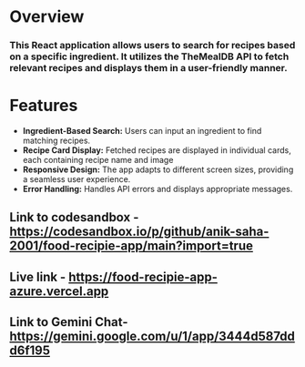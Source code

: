 # Overview
### This React application allows users to search for recipes based on a specific ingredient. It utilizes the TheMealDB API to fetch relevant recipes and displays them in a user-friendly manner.

# Features
- **Ingredient-Based Search:** Users can input an ingredient to find matching recipes.
- **Recipe Card Display:** Fetched recipes are displayed in individual cards, each containing recipe name and image
- **Responsive Design:** The app adapts to different screen sizes, providing a seamless user experience.
- **Error Handling:** Handles API errors and displays appropriate messages.

## Link to codesandbox - https://codesandbox.io/p/github/anik-saha-2001/food-recipie-app/main?import=true
## Live link - https://food-recipie-app-azure.vercel.app
## Link to Gemini Chat- https://gemini.google.com/u/1/app/3444d587ddd6f195
